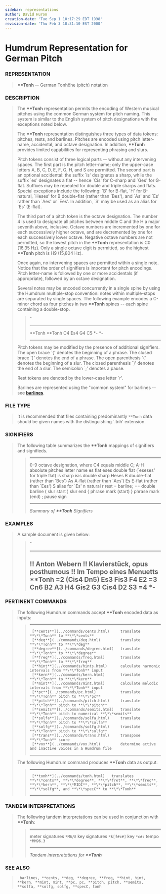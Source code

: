 ```yaml
---
sidebar: representations
author: David Huron
creation-date: 'Tue Sep 1 10:17:29 EDT 1998'
revision-date: 'Thu Feb 3 10:31:10 EST 2000'
---
```



Humdrum Representation for German Pitch
=======================================

### REPRESENTATION

> **\*\*Tonh** \-- German Tonhöhe (pitch) notation

### DESCRIPTION

> The **\*\*Tonh** representation permits the encoding of Western
> musical pitches using the common German system for pitch naming. This
> system is similar to the English system of pitch designations with the
> exceptions noted below.
>
> The **\*\*Tonh** representation distinguishes three types of data
> tokens: pitches, rests, and barlines. Pitches are encoded using pitch
> letter-name, accidental, and octave designation. In addition,
> **\*\*Tonh** provides limited capabilities for representing phrasing
> and slurs.
>
> Pitch tokens consist of three logical parts \-- without any
> intervening spaces. The first part is the pitch letter-name; only the
> upper-case letters A, B, C, D, E, F, G, H, and S are permitted. The
> second part is an optional accidental: the suffix \`is\' designates a
> sharp, while the suffix \`es\' designates a flat \-- hence \`Cis\' for
> C-sharp and \`Ges\' for G-flat. Suffixes may be repeated for double
> and triple sharps and flats. Special exceptions include the following:
> \`B\' for B-flat, \`H\' for B-natural, \`Heses\' for B double-flat
> (rather than \`Bes\'), and \`As\' and \`Es\' rather than \`Aes\' or
> \`Ees\'. In addition, \`S\' may be used as an alias for \`Es\'
> (E-flat).
>
> The third part of a pitch token is the octave designation. The number
> 4 is used to designate all pitches between middle C and the H a major
> seventh above, inclusive. Octave numbers are incremented by one for
> each successively higher octave, and are decremented by one for each
> successively lower octave. Negative octave numbers are not permitted,
> so the lowest pitch in the **\*\*Tonh** representation is C0 (16.35
> Hz). Only a single octave digit is permitted, so the highest
> **\*\*Tonh** pitch is H9 (15,804 Hz).
>
> Once again, no intervening spaces are permitted within a single note.
> Notice that the order of signifiers is important for pitch encodings.
> Pitch letter-name is followed by one or more accidentals (if
> appropriate), followed by an octave designation.
>
> Several notes may be encoded concurrently in a single spine by using
> the Humdrum multiple-stop convention: notes within multiple-stops are
> separated by single spaces. The following example encodes a C-minor
> chord as four pitches in two **\*\*Tonh** spines \-- each spine
> containing a double-stop.
>
> > ``
> >
> >   ---------- ----------
> >   \*\*Tonh   \*\*Tonh
> >   C4 Es4     G4 C5
> >   \*-        \*-
> >   ---------- ----------
> >
> Pitch tokens may be modified by the presence of additional signifiers.
> The open brace \`{\' denotes the beginning of a phrase. The closed
> brace \`}\' denotes the end of a phrase. The open parenthesis \`(\'
> denotes the beginning of a slur. The closed parenthesis \`)\' denotes
> the end of a slur. The semicolon \`;\' denotes a pause.
>
> Rest tokens are denoted by the lower-case letter \`r\'.
>
> Barlines are represented using the \"common system\" for barlines \--
> see [**barlines**](barlines.rep.html).

### FILE TYPE

> It is recommended that files containing predominantly `**Tonh` data
> should be given names with the distinguishing \`.tnh\' extension.

### SIGNIFIERS

> The following table summarizes the **\*\*Tonh** mappings of signifiers
> and signifieds.
>
> >   ------- -----------------------------------------------
> >   0-9     octave designation, where C4 equals middle C;
> >   A-H     absolute pitches letter name
> >   es      flat
> >   eses    double flat (\`eseses\' for triple flat)
> >   is      sharp
> >   isis    double sharp
> >   Heses   B double-flat (rather than \`Bes\')
> >   As      A-flat (rather than \`Aes\')
> >   Es      E-flat (rather than \`Ees\')
> >   S       alias for \`Es\'
> >   n       natural
> >   r       rest
> >   =       barline; == double barline
> >   (       slur start
> >   )       slur end
> >   {       phrase mark (start)
> >   }       phrase mark (end)
> >   ;       pause sign
> >   ------- -----------------------------------------------
> >
> > *Summary of **\*\*Tonh** Signifiers*

### EXAMPLES

> A sample document is given below:
>
> > ``
> >
> >   ----------------------------------
> >   !! Anton Webern
> >   !! Klavierstück, opus posthumous
> >   !! Im Tempo eines Menuetts
> >   \*\*Tonh
> >   =2
> >   (Cis4
> >   Dn5)
> >   Es3
> >   Fis3
> >   F4
> >   E2
> >   =3
> >   Cn6
> >   B2 A3
> >   H4
> >   Gis2 G3
> >   Cis4
> >   D2 S3
> >   =4
> >   \*-
> >   ----------------------------------
> >
### PERTINENT COMMANDS

> The following Humdrum commands accept **\*\*Tonh** encoded data as
> inputs:
>
> >   -- --------------------------------------- ----------------------------------------------------------
> >      [**cents**](../commands/cents.html)     translate **\*\*Tonh** to **\*\*cents**
> >      [**deg**](../commands/deg.html)         translate **\*\*Tonh** to **\*\*deg**
> >      [**degree**](../commands/degree.html)   translate **\*\*Tonh** to **\*\*degree**
> >      [**freq**](../commands/freq.html)       translate **\*\*Tonh** to **\*\*freq**
> >      [**hint**](../commands/hints.html)      calculate harmonic intervals from **\*\*Tonh** input
> >      [**kern**](../commands/kern.html)       translate **\*\*Tonh** to **\*\*kern**
> >      [**mint**](../commands/mint.html)       calculate melodic intervals from **\*\*Tonh** input
> >      [**pc**](../commands/pc.html)           translate **\*\*Tonh** pitch to **\*\*pc**
> >      [**pitch**](../commands/pitch.html)     translate **\*\*Tonh** pitch to **\*\*pitch**
> >      [**semits**](../commands/semits.html)   translate **\*\*Tonh** pitch to numerical **\*\*semits**
> >      [**solfa**](../commands/solfa.html)     translate **\*\*Tonh** pitch to **\*\*solfa**
> >      [**solfg**](../commands/solfg.html)     translate **\*\*Tonh** pitch to **\*\*solfg**
> >      [**trans**](../commands/trans.html)     transpose **\*\*Tonh** score
> >      [**vox**](../commands/vox.html)         determine active and inactive voices in a Humdrum file
> >                                              
> >   -- --------------------------------------- ----------------------------------------------------------
> >
> The following Humdrum command produces **\*\*Tonh** data as output:
>
> >   -- ----------------------------------- -----------------------------------------------------------------------------------------------------------------------------------------------------------------------------------
> >      [**tonh**](../commands/tonh.html)   translates **\*\*cents**, **\*\*degree**, **\*\*fret**, **\*\*freq**, **\*\*kern**, **\*\*MIDI**, **\*\*pitch**, **\*\*semits**, **\*\*solfg**, and **\*\*specC** to **\*\*Tonh**
> >   -- ----------------------------------- -----------------------------------------------------------------------------------------------------------------------------------------------------------------------------------
> >
### TANDEM INTERPRETATIONS

> The following tandem interpretations can be used in conjunction with
> **\*\*Tonh**:
>
> >   ------------------ ------------
> >   meter signatures   `*M6/8`
> >   key signatures     `*k[f#c#]`
> >   key                `*c#:`
> >   tempo              `*MM96.3`
> >   ------------------ ------------
> >
> > *Tandem interpretations for **\*\*Tonh***

### SEE ALSO

> ` barlines, **cents, **deg, **degree, **freq, **hint, hint, **kern, **mint, mint, **pc, pc, **pitch, pitch, **semits, **solfa, **solfg, solfg, **specC, tonh`

